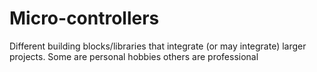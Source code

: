 # Micro-controllers
Different building blocks/libraries that integrate (or may integrate) larger projects. Some are personal hobbies others are professional
